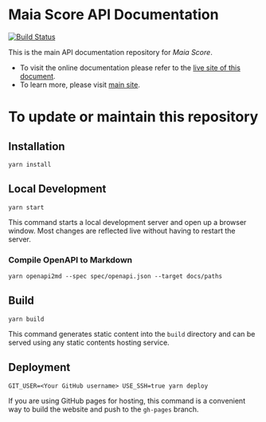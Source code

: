 # Maia Score API Documentation

[![Build Status](https://travis-ci.com/maia-score/documentation.svg?branch=master)](https://travis-ci.com/maia-score/documentation)

This is the main API documentation repository for *Maia Score*.

- To visit the online documentation please refer to the [live site of this document](https://maia.synx.ai/documentation).
- To learn more, please visit [main site](https://maia.synx.ai/documentation).


# To update or maintain this repository

## Installation

```console
yarn install
```

## Local Development

```console
yarn start
```

This command starts a local development server and open up a browser window. Most changes are reflected live without having to restart the server.

### Compile OpenAPI to Markdown

```console
yarn openapi2md --spec spec/openapi.json --target docs/paths
```

## Build

```console
yarn build
```

This command generates static content into the `build` directory and can be served using any static contents hosting service.

## Deployment

```console
GIT_USER=<Your GitHub username> USE_SSH=true yarn deploy
```

If you are using GitHub pages for hosting, this command is a convenient way to build the website and push to the `gh-pages` branch.
